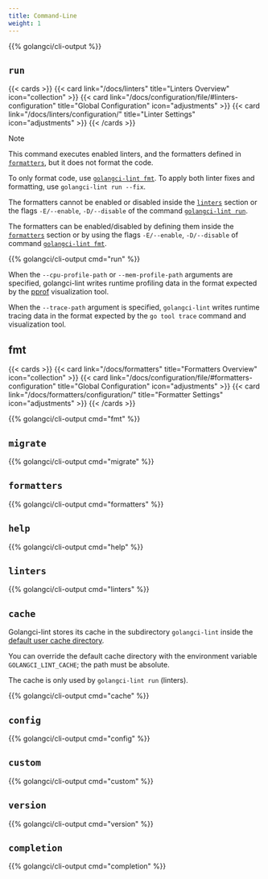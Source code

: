 ```yaml
---
title: Command-Line
weight: 1
---
```


{{% golangci/cli-output %}}

## `run`

{{< cards >}}
    {{< card link="/docs/linters" title="Linters Overview" icon="collection" >}}
    {{< card link="/docs/configuration/file/#linters-configuration" title="Global Configuration" icon="adjustments" >}}
    {{< card link="/docs/linters/configuration/" title="Linter Settings" icon="adjustments" >}}
{{< /cards >}}

> [!NOTE]
> This command executes enabled linters, and the formatters defined in [`formatters`](/docs/configuration/file/#formatters-configuration),
> but it does not format the code.
> 
> To only format code, use [`golangci-lint fmt`](/docs/configuration/cli/#fmt).
> To apply both linter fixes and formatting, use `golangci-lint run --fix`. 
> 
> The formatters cannot be enabled or disabled inside the [`linters`](/docs/configuration/file/#linters-configuration) section or the flags `-E/--enable`, `-D/--disable` of the command  [`golangci-lint run`](/docs/configuration/cli/#run).
> 
> The formatters can be enabled/disabled by defining them inside the [`formatters`](/docs/configuration/file/#formatters-configuration) section or by using the flags `-E/--enable`, `-D/--disable` of command [`golangci-lint fmt`](/docs/configuration/cli/#fmt).

{{% golangci/cli-output cmd="run" %}}

When the `--cpu-profile-path` or `--mem-profile-path` arguments are specified,
golangci-lint writes runtime profiling data in the format expected by the [pprof](https://github.com/google/pprof) visualization tool.

When the `--trace-path` argument is specified, `golangci-lint` writes runtime tracing data in the format expected by
the `go tool trace` command and visualization tool.

## fmt

{{< cards >}}
{{< card link="/docs/formatters" title="Formatters Overview" icon="collection" >}}
{{< card link="/docs/configuration/file/#formatters-configuration" title="Global Configuration" icon="adjustments" >}}
{{< card link="/docs/formatters/configuration/" title="Formatter Settings" icon="adjustments" >}}
{{< /cards >}}

{{% golangci/cli-output cmd="fmt" %}}

## `migrate`

{{% golangci/cli-output cmd="migrate" %}}

## `formatters`

{{% golangci/cli-output cmd="formatters" %}}

## `help`

{{% golangci/cli-output cmd="help" %}}

## `linters`

{{% golangci/cli-output cmd="linters" %}}

## `cache`

Golangci-lint stores its cache in the subdirectory `golangci-lint` inside the [default user cache directory](https://pkg.go.dev/os#UserCacheDir).

You can override the default cache directory with the environment variable `GOLANGCI_LINT_CACHE`; the path must be absolute.

The cache is only used by `golangci-lint run` (linters).

{{% golangci/cli-output cmd="cache" %}}

## `config`

{{% golangci/cli-output cmd="config" %}}

## `custom`

{{% golangci/cli-output cmd="custom" %}}

## `version`

{{% golangci/cli-output cmd="version" %}}

## `completion`

{{% golangci/cli-output cmd="completion" %}}
